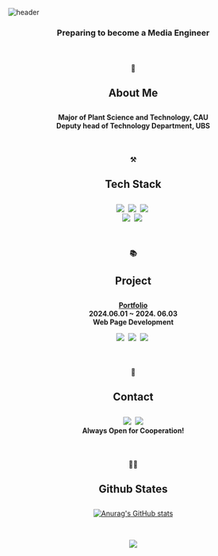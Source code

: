 ![header](https://capsule-render.vercel.app/api?type=waving&height=300&color=E3A6AE&text=I'M%20SEORYEONG!&fontAlign=50&fontAlignY=44&fontColor=FFFFFF)

<h3 align="center">Preparing to become a Media Engineer</h3>
<br>
<h4 align="center">🌱</h4>
<h4 align="center" style="font-size: 1.5em;">About Me</h4>
<p align="center">
    <b>
    <span>Major of Plant Science and Technology, CAU</span><br>
    <span>Deputy head of Technology Department, UBS</span><br>
    </b>
</p>
<br>
<h4 align="center">⚒</h4>
<h4 align="center" style="font-size: 1.5em;">Tech Stack</h4>

<p align="center">
    <img src="https://img.shields.io/badge/HTML5-1572B6?style=flat-square&logo=css3&logoColor=white"/></a>&nbsp 
  <img src="https://img.shields.io/badge/CSS3-1572B6?style=flat-square&logo=css3&logoColor=white"/></a>&nbsp 
  <img src="https://img.shields.io/badge/Javascript-ffb13b?style=flat-square&logo=javascript&logoColor=white"/></a>&nbsp 
  <br>
  <img src="https://img.shields.io/badge/C++-00599C?style=flat-square&logo=C%2B%2B&logoColor=white"/></a>&nbsp 
  <img src="https://img.shields.io/badge/Python-3766AB?style=flat-square&logo=Python&logoColor=white"/></a>&nbsp 
</p>

<br>
<h4 align="center">📚</h4>
<h4 align="center" style="font-size: 1.5em;">Project</h4>
<p align="center">
    <b><span><a href="http://wojaeloversclub.dothome.co.kr/" target="_blank">Portfolio</a></span></b><br>
    <b><span>2024.06.01 ~ 2024. 06.03</b><br>
    <b><span>Web Page Development</b><br>
</p>
<p align="center">
    <img src="https://img.shields.io/badge/HTML5-1572B6?style=flat-square&logo=css3&logoColor=white"/></a>&nbsp
        <img src="https://img.shields.io/badge/CSS3-1572B6?style=flat-square&logo=css3&logoColor=white"/></a>&nbsp
        <img src="https://img.shields.io/badge/Javascript-ffb13b?style=flat-square&logo=javascript&logoColor=white"/></a>&nbsp 
</p>
<br>
<h4 align="center">📨</h4>
<h4 align="center" style="font-size: 1.5em;">Contact</h4>
<p align="center">
  <a href="https://www.instagram.com/se0rye0ng/"><img src="https://img.shields.io/badge/Instagram-E4405F?style=flat-square&logo=Instagram&logoColor=white&link=https://www.instagram.com/hye_inisfree/"/></a>&nbsp
    <a href="mailto:tjfud021030@gmail.com"><img src="https://img.shields.io/badge/Gmail-d14836?style=flat-square&logo=Gmail&logoColor=white&link=tjfud021030@gmail.com"/></a><br>
    <b><span>Always Open for Cooperation!</span></b>
</p>
<br>
<div align="center">    
<h4 align="center">👩‍💻</h4>
<h4 align="center" style="font-size: 1.5em;">Github States</h4>
    
<div align="center">
    
[![Anurag's GitHub stats](https://github-readme-stats.vercel.app/api?username=se0rye0ng&hide_title=true&show_icons=true&include_all_commits=true&disable_animations=true&theme=vue)](https://github.com/anuraghazra/github-readme-stats)
</div>

<br>
<p align="center">
  <a href="https://hits.seeyoufarm.com"><img src="https://hits.seeyoufarm.com/api/count/incr/badge.svg?url=https%3A%2F%2Fgithub.com%2Fhyeinisfree&count_bg=%2341B883&count_bg=%23F5A2A2&title_bg=%23CDC2C2&icon=github.svg&icon_color=F5A2A2&title=hits&edge_flat=false"/></a>
</p>
